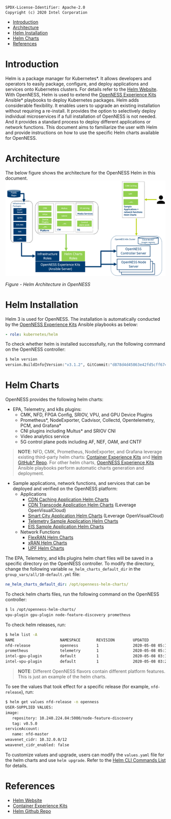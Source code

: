 ```text
SPDX-License-Identifier: Apache-2.0       
Copyright (c) 2020 Intel Corporation
```

<!-- does this document have title? -->

- [Introduction](#introduction)
- [Architecture](#architecture)
- [Helm Installation](#helm-installation)
- [Helm Charts](#helm-charts)
- [References](#references)

# Introduction
Helm is a package manager for Kubernetes\*. It allows developers and operators to easily package, configure, and deploy applications and services onto Kubernetes clusters. For details refer to the [Helm Website](https://helm.sh). With OpenNESS, Helm is used to extend the [OpenNESS Experience Kits](https://github.com/otcshare/openness-experience-kits) Ansible\* playbooks to deploy Kubernetes packages. Helm adds considerable flexibility. It enables users to upgrade an existing installation without requiring a re-install. It provides the option to selectively deploy individual microservices if a full installation of OpenNESS is not needed. And it provides a standard process to deploy different applications or network functions. This document aims to familiarize the user with Helm and provide instructions on how to use the specific Helm charts available for OpenNESS. 

# Architecture
The below figure shows the architecture for the OpenNESS Helm in this document.
![OpenNESS Helm](openness-helm-images/openness-helm-arch.png)

_Figure - Helm Architecture in OpenNESS_


# Helm Installation
Helm 3 is used for OpenNESS. The installation is automatically conducted by the [OpenNESS Experience Kits](https://github.com/otcshare/openness-experience-kits) Ansible playbooks as below:
   ```yaml
   - role: kubernetes/helm
   ```
To check whether helm is installed successfully, run the following command on the OpenNESS controller:
   ```bash
   $ helm version
   version.BuildInfo{Version:"v3.1.2", GitCommit:"d878d4d45863e42fd5cff6743294a11d28a9abce", GitTreeState:"clean", GoVersion:"go1.13.8"}
   ```
# Helm Charts   
OpenNESS provides the following helm charts: 
- EPA, Telemetry, and k8s plugins: 
  - CMK, NFD, FPGA Config, SRIOV, VPU, and GPU Device Plugins
  - Prometheus\*, NodeExporter, Cadvisor, Collectd, Opentelemetry, PCM, and Grafana\*
  - CNI plugins including Multus\* and SRIOV CNI
  - Video analytics service
  - 5G control plane pods including AF, NEF, OAM, and CNTF
> **NOTE**: NFD, CMK, Prometheus, NodeExporter, and Grafana leverage existing third-party helm charts: [Container Experience Kits](https://github.com/intel/container-experience-kits) and [Helm GitHub\* Repo](https://github.com/helm/charts). For other helm charts, [OpenNESS Experience Kits](https://github.com/otcshare/openness-experience-kits) Ansible playbooks perform automatic charts generation and deployment.

- Sample applications, network functions, and services that can be deployed and verified on the OpenNESS platform:
  - Applications
    - [CDN Caching Application Helm Charts](https://github.com/otcshare/edgeapps/tree/master/applications/cdn-caching)
    - [CDN Transcode Application Helm Charts](https://github.com/OpenVisualCloud/CDN-Transcode-Sample/tree/master/deployment/kubernetes/helm) (Leverage OpenVisualCloud) 
    - [Smart City Application Helm Charts](https://github.com/OpenVisualCloud/Smart-City-Sample/tree/master/deployment/kubernetes/helm) (Leverage OpenVisualCloud)
    - [Telemetry Sample Application Helm Charts](https://github.com/otcshare/edgeapps/tree/master/applications/telemetry-sample-app)
    - [EIS Sample Application Helm Charts](https://github.com/otcshare/edgeapps/tree/master/applications/eis-experience-kit)
  - Network Functions
    - [FlexRAN Helm Charts](https://github.com/otcshare/edgeapps/tree/master/network-functions/ran/charts/flexran)
    - [xRAN Helm Charts](https://github.com/otcshare/edgeapps/tree/master/network-functions/xran/helmcharts/xranchart)
    - [UPF Helm Charts](https://github.com/otcshare/edgeapps/tree/master/network-functions/core-network/charts/upf)

The EPA, Telemetry, and k8s plugins helm chart files will be saved in a specific directory on the OpenNESS controller. To modify the directory, change the following variable `ne_helm_charts_default_dir` in the `group_vars/all/10-default.yml` file:
   ```yaml
   ne_helm_charts_default_dir: /opt/openness-helm-charts/
   ```

To check helm charts files, run the following command on the OpenNESS controller:
   ```bash
   $ ls /opt/openness-helm-charts/
   vpu-plugin gpu-plugin node-feature-discovery prometheus
   ```

To check helm releases, run:
   ```bash
   $ helm list -A
   NAME                    NAMESPACE       REVISION        UPDATED                                 STATUS          CHART                                APP VERSION
   nfd-release             openness        1               2020-05-08 05:13:54.900713372 +0800 CST deployed        node-feature-discovery-0.5.0         0.5.0
   prometheus              telemetry       1               2020-05-08 05:12:09.346590474 +0800 CST deployed        prometheus-11.1.6                    2.16.0
   intel-gpu-plugin        default         1               2020-05-08 03:10:05.464149345 +0800 CST deployed        intel-gpu-plugin-0.1.0               0.17.0
   intel-vpu-plugin        default         1               2020-05-08 03:23:44.595413394 +0800 CST deployed        intel-vpu-plugin-0.1.0               0.17.0
   ```
> **NOTE**: Different OpenNESS flavors contain different platform features. This is just an example of the helm charts.

To see the values that took effect for a specific release (for example, `nfd-release`), run:
   ```bash
   $ helm get values nfd-release -n openness
   USER-SUPPLIED VALUES:
   image:
      repository: 10.240.224.84:5000/node-feature-discovery
      tag: v0.5.0
   serviceAccount:
      name: nfd-master
   weavenet_cidr: 10.32.0.0/12
   weavenet_cidr_enabled: false
   ```

To customize values and upgrade, users can modify the `values.yaml` file for the helm charts and use `helm upgrade`. Refer to the [Helm CLI Commands List](https://helm.sh/docs/helm/) for details.


# References
- [Helm Website](https://helm.sh)
- [Container Experience Kits](https://github.com/intel/container-experience-kits)
- [Helm Github Repo](https://github.com/helm/charts)
